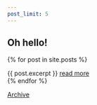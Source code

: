 ```yaml
---
post_limit: 5
---
```


## Oh hello!

{% for post in site.posts %}
<div>
	{{ post.excerpt }}
	<a href="{{ post.url }}">read more</a>
</div>
{% endfor %}

[Archive](/archive)


